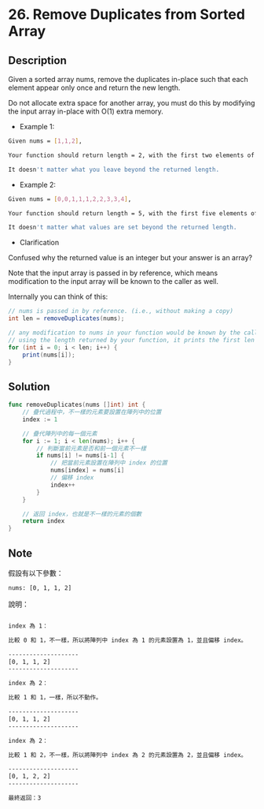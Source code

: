 # 26. Remove Duplicates from Sorted Array

## Description

Given a sorted array nums, remove the duplicates in-place such that each element appear only once and return the new length.

Do not allocate extra space for another array, you must do this by modifying the input array in-place with O(1) extra memory.

- Example 1:

```BASH
Given nums = [1,1,2],

Your function should return length = 2, with the first two elements of nums being 1 and 2 respectively.

It doesn't matter what you leave beyond the returned length.
```

- Example 2:

```BASH
Given nums = [0,0,1,1,1,2,2,3,3,4],

Your function should return length = 5, with the first five elements of nums being modified to 0, 1, 2, 3, and 4 respectively.

It doesn't matter what values are set beyond the returned length.
```

- Clarification

Confused why the returned value is an integer but your answer is an array?

Note that the input array is passed in by reference, which means modification to the input array will be known to the caller as well.

Internally you can think of this:

```JAVA
// nums is passed in by reference. (i.e., without making a copy)
int len = removeDuplicates(nums);

// any modification to nums in your function would be known by the caller.
// using the length returned by your function, it prints the first len elements.
for (int i = 0; i < len; i++) {
    print(nums[i]);
}
```

## Solution

```GO
func removeDuplicates(nums []int) int {
	// 疊代過程中，不一樣的元素要設置在陣列中的位置
	index := 1

	// 疊代陣列中的每一個元素
	for i := 1; i < len(nums); i++ {
		// 判斷當前元素是否和前一個元素不一樣
		if nums[i] != nums[i-1] {
			// 把當前元素設置在陣列中 index 的位置
			nums[index] = nums[i]
			// 偏移 index
			index++
		}
	}

	// 返回 index，也就是不一樣的元素的個數
	return index
}
```

## Note

假設有以下參數：

```BASH
nums: [0, 1, 1, 2]
```

說明：

```BASH

index 為 1：

比較 0 和 1，不一樣，所以將陣列中 index 為 1 的元素設置為 1，並且偏移 index。

--------------------
[0, 1, 1, 2]
--------------------

index 為 2：

比較 1 和 1，一樣，所以不動作。

--------------------
[0, 1, 1, 2]
--------------------

index 為 2：

比較 1 和 2，不一樣，所以將陣列中 index 為 2 的元素設置為 2，並且偏移 index。

--------------------
[0, 1, 2, 2]
--------------------

最終返回：3
```
